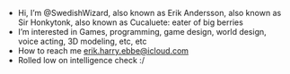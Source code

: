 -  Hi, I’m @SwedishWizard, also known as Erik Andersson, also known as Sir Honkytonk, also known as Cucaluete: eater of big berries
-  I’m interested in Games, programming, game design, world design, voice acting, 3D modeling, etc, etc
-  How to reach me erik.harry.ebbe@icloud.com
-  Rolled low on intelligence check :/
